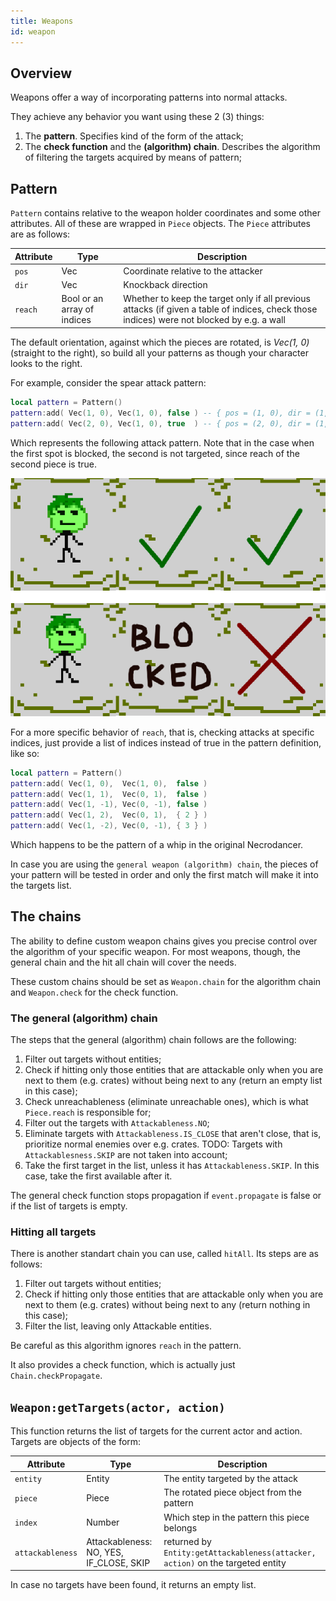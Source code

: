 ```yaml
---
title: Weapons
id: weapon
---
```


## Overview

Weapons offer a way of incorporating patterns into normal attacks. 

They achieve any behavior you want using these 2 (3) things:
1. The **pattern**. Specifies kind of the form of the attack;
2. The **check function** and the **(algorithm) chain**. Describes the algorithm of filtering the targets acquired by means of pattern;


## Pattern

`Pattern` contains relative to the weapon holder coordinates and some other attributes. All of these are wrapped in `Piece` objects. The `Piece` attributes are as follows:

| Attribute | Type | Description |
| --------- | ---- | --------- |
| `pos`     | Vec  | Coordinate relative to the attacker |
| `dir`     | Vec  | Knockback direction |
| `reach`   | Bool or an array of indices | Whether to keep the target only if all previous attacks (if given a table of indices, check those indices) were not blocked by e.g. a wall |

The default orientation, against which the pieces are rotated, is *Vec(1, 0)* (straight to the right), so build all your patterns as though your character looks to the right.

For example, consider the spear attack pattern:
```lua
local pattern = Pattern()
pattern:add( Vec(1, 0), Vec(1, 0), false ) -- { pos = (1, 0), dir = (1, 0), reach = false }
pattern:add( Vec(2, 0), Vec(1, 0), true  ) -- { pos = (2, 0), dir = (1, 0), reach = true  }
```

Which represents the following attack pattern. Note that in the case when the first spot is blocked, the second is not targeted, since reach of the second piece is true.

![Spear attack pattern](assets/pattern_example_1.png)

For a more specific behavior of `reach`, that is, checking attacks at specific indices, just provide a list of indices instead of true in the pattern definition, like so:

```lua
local pattern = Pattern()
pattern:add( Vec(1, 0),  Vec(1, 0),  false )
pattern:add( Vec(1, 1),  Vec(0, 1),  false )
pattern:add( Vec(1, -1), Vec(0, -1), false )
pattern:add( Vec(1, 2),  Vec(0, 1),  { 2 } )
pattern:add( Vec(1, -2), Vec(0, -1), { 3 } )
```

Which happens to be the pattern of a whip in the original Necrodancer.

In case you are using the `general weapon (algorithm) chain`, the pieces of your pattern will be tested in order and only the first match will make it into the targets list. 


## The chains

The ability to define custom weapon chains gives you precise control over the algorithm of your specific weapon. For most weapons, though, the general chain and the hit all chain will cover the needs.

These custom chains should be set as `Weapon.chain` for the algorithm chain and `Weapon.check` for the check function.


### The general (algorithm) chain

The steps that the general (algorithm) chain follows are the following:
1. Filter out targets without entities;
1. Check if hitting only those entities that are attackable only when you are next to them (e.g. crates) without being next to any (return an empty list in this case);
3. Check unreachableness (eliminate unreachable ones), which is what `Piece.reach` is responsible for;
2. Filter out the targets with `Attackableness.NO`;
4. Eliminate targets with `Attackableness.IS_CLOSE` that aren't close, that is, prioritize normal enemies over e.g. crates. TODO: Targets with `Attackablesness.SKIP` are not taken into account;
5. Take the first target in the list, unless it has `Attackableness.SKIP`. In this case, take the first available after it.

The general check function stops propagation if `event.propagate` is false or if the list of targets is empty.  


### Hitting all targets

There is another standart chain you can use, called `hitAll`. Its steps are as follows: 
1. Filter out targets without entities;
2. Check if hitting only those entities that are attackable only when you are next to them (e.g. crates) without being next to any (return nothing in this case);
3. Filter the list, leaving only Attackable entities.

Be careful as this algorithm ignores `reach` in the pattern.

It also provides a check function, which is actually just `Chain.checkPropagate`.

 
## `Weapon:getTargets(actor, action)`

This function returns the list of targets for the current actor and action. Targets are objects of the form:

| Attribute | Type    | Description |
| --------- | ----    | --------- |
| `entity`  | Entity  | The entity targeted by the attack |
| `piece`   | Piece   | The rotated piece object from the pattern |
| `index`   | Number  | Which step in the pattern this piece belongs |
| `attackableness` | Attackableness: NO, YES, IF_CLOSE, SKIP | returned by `Entity:getAttackableness(attacker, action)` on the targeted entity |

In case no targets have been found, it returns an empty list.
